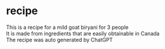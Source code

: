# recipe
This is a recipe for a mild goat biryani for 3 people\
It is made from ingredients that are easily obtainable in Canada\
The recipe was auto generated by ChatGPT
